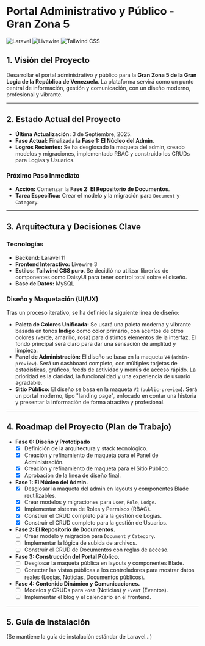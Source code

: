 # Portal Administrativo y Público - Gran Zona 5

![Laravel](https://img.shields.io/badge/Laravel-FF2D20?style=for-the-badge&logo=laravel&logoColor=white)
![Livewire](https://img.shields.io/badge/Livewire-4F529A?style=for-the-badge&logo=livewire&logoColor=white)
![Tailwind CSS](https://img.shields.io/badge/Tailwind_CSS-38B2AC?style=for-the-badge&logo=tailwind-css&logoColor=white)

## 1. Visión del Proyecto

Desarrollar el portal administrativo y público para la **Gran Zona 5 de la Gran Logia de la República de Venezuela**. La plataforma servirá como un punto central de información, gestión y comunicación, con un diseño moderno, profesional y vibrante.

---

## 2. Estado Actual del Proyecto

-   **Última Actualización:** 3 de Septiembre, 2025.
-   **Fase Actual:** Finalizada la **Fase 1: El Núcleo del Admin**.
-   **Logros Recientes:** Se ha desglosado la maqueta del admin, creado modelos y migraciones, implementado RBAC y construido los CRUDs para Logias y Usuarios.

### Próximo Paso Inmediato

-   **Acción:** Comenzar la **Fase 2: El Repositorio de Documentos**.
-   **Tarea Específica:** Crear el modelo y la migración para `Document` y `Category`.

---

## 3. Arquitectura y Decisiones Clave

### Tecnologías
-   **Backend:** Laravel 11
-   **Frontend Interactivo:** Livewire 3
-   **Estilos:** **Tailwind CSS puro**. Se decidió no utilizar librerías de componentes como DaisyUI para tener control total sobre el diseño.
-   **Base de Datos:** MySQL

### Diseño y Maquetación (UI/UX)

Tras un proceso iterativo, se ha definido la siguiente línea de diseño:

-   **Paleta de Colores Unificada:** Se usará una paleta moderna y vibrante basada en tonos **Índigo** como color primario, con acentos de otros colores (verde, amarillo, rosa) para distintos elementos de la interfaz. El fondo principal será claro para dar una sensación de amplitud y limpieza.
-   **Panel de Administración:** El diseño se basa en la maqueta `V4` (`admin-preview`). Será un dashboard completo, con múltiples tarjetas de estadísticas, gráficos, feeds de actividad y menús de acceso rápido. La prioridad es la claridad, la funcionalidad y una experiencia de usuario agradable.
-   **Sitio Público:** El diseño se basa en la maqueta `V2` (`public-preview`). Será un portal moderno, tipo "landing page", enfocado en contar una historia y presentar la información de forma atractiva y profesional.

---

## 4. Roadmap del Proyecto (Plan de Trabajo)

-   **Fase 0: Diseño y Prototipado**
    -   [x] Definición de la arquitectura y stack tecnológico.
    -   [x] Creación y refinamiento de maqueta para el Panel de Administración.
    -   [x] Creación y refinamiento de maqueta para el Sitio Público.
    -   [x] Aprobación de la línea de diseño final.

-   **Fase 1: El Núcleo del Admin.**
    -   [x] Desglosar la maqueta del admin en layouts y componentes Blade reutilizables.
    -   [x] Crear modelos y migraciones para `User`, `Role`, `Lodge`.
    -   [x] Implementar sistema de Roles y Permisos (RBAC).
    -   [x] Construir el CRUD completo para la gestión de Logias.
    -   [x] Construir el CRUD completo para la gestión de Usuarios.

-   **Fase 2: El Repositorio de Documentos.**
    -   [ ] Crear modelo y migración para `Document` y `Category`.
    -   [ ] Implementar la lógica de subida de archivos.
    -   [ ] Construir el CRUD de Documentos con reglas de acceso.

-   **Fase 3: Construcción del Portal Público.**
    -   [ ] Desglosar la maqueta pública en layouts y componentes Blade.
    -   [ ] Conectar las vistas públicas a los controladores para mostrar datos reales (Logias, Noticias, Documentos públicos).

-   **Fase 4: Contenido Dinámico y Comunicaciones.**
    -   [ ] Modelos y CRUDs para `Post` (Noticias) y `Event` (Eventos).
    -   [ ] Implementar el blog y el calendario en el frontend.

---

## 5. Guía de Instalación

(Se mantiene la guía de instalación estándar de Laravel...)